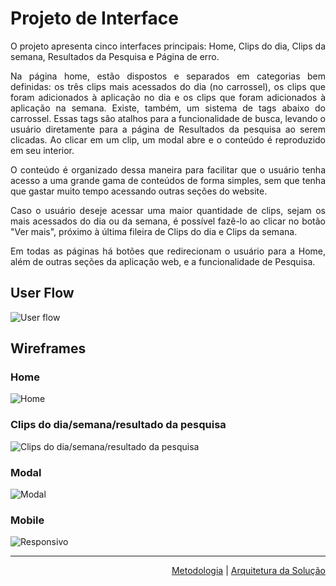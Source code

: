 <div align="justify">

# Projeto de Interface

O projeto apresenta cinco interfaces principais: Home, Clips do dia, Clips da semana, Resultados da Pesquisa e Página de erro.

Na página home, estão dispostos e separados em categorias bem definidas: os três clips mais acessados do dia (no carrossel), os clips que foram adicionados à aplicação no dia e os clips que foram adicionados à aplicação na semana. Existe, também, um sistema de tags abaixo do carrossel. Essas tags são atalhos para a funcionalidade de busca, levando o usuário diretamente para a página de Resultados da pesquisa ao serem clicadas. Ao clicar em um clip, um modal abre e o conteúdo é reproduzido em seu interior.

O conteúdo é organizado dessa maneira para facilitar que o usuário tenha acesso a uma grande gama de conteúdos de forma simples, sem que tenha que gastar muito tempo acessando outras seções do website.

Caso o usuário deseje acessar uma maior quantidade de clips, sejam os mais acessados do dia ou da semana, é possível fazê-lo ao clicar no botão "Ver mais", próximo à última fileira de Clips do dia e Clips da semana.

Em todas as páginas há botões que redirecionam o usuário para a Home, além de outras seções da aplicação web, e a funcionalidade de Pesquisa.
## User Flow

![User flow](img/userflow.png)

## Wireframes

### Home

![Home](img/w1.png)

### Clips do dia/semana/resultado da pesquisa

![Clips do dia/semana/resultado da pesquisa](img/w2.png)

### Modal

![Modal](img/w4.png)

### Mobile

![Responsivo](img/w3.png)</div>

<hr>

<p align="right"><a href="docs/03-Metodologia.md" rel="docs">Metodologia</a> | <a href="docs/05-Arquitetura da Solução.md" rel="docs">Arquitetura da Solução</a></p>